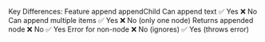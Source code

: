Key Differences:
Feature append appendChild
Can append text ✅ Yes ❌ No
Can append multiple items ✅ Yes ❌ No (only one node)
Returns appended node ❌ No ✅ Yes
Error for non-node ❌ No (ignores) ✅ Yes (throws error)
